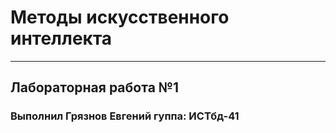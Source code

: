 # Методы искусственного интеллекта
***
## Лабораторная работа №1
### Выполнил Грязнов Евгений гуппа: ИСТбд-41